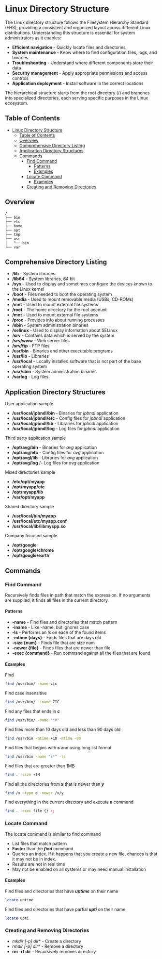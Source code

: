 
# Linux Directory Structure

The Linux directory structure follows the Filesystem Hierarchy Standard (FHS), providing a consistent and organized layout across different Linux distributions. Understanding this structure is essential for system administrators as it enables:

- **Efficient navigation** - Quickly locate files and directories
- **System maintenance** - Know where to find configuration files, logs, and binaries
- **Troubleshooting** - Understand where different components store their data
- **Security management** - Apply appropriate permissions and access controls
- **Application deployment** - Install software in the correct locations

The hierarchical structure starts from the root directory (/) and branches into specialized directories, each serving specific purposes in the Linux ecosystem.

## Table of Contents
- [Linux Directory Structure](#linux-directory-structure)
  - [Table of Contents](#table-of-contents)
  - [Overview](#overview)
  - [Comprehensive Directory Listing](#comprehensive-directory-listing)
  - [Application Directory Structures](#application-directory-structures)
  - [Commands](#commands)
    - [Find Command](#find-command)
      - [Patterns](#patterns)
      - [Examples](#examples)
    - [Locate Command](#locate-command)
      - [Examples](#examples-1)
    - [Creating and Removing Directories](#creating-and-removing-directories)

## Overview
```
/
├── bin
├── etc
├── home
├── opt
├── tmp
├── usr
│   └── bin
└── var
```

## Comprehensive Directory Listing
- **/lib** - System libraries
- **/lib64** - System libraries, 64 bit
- **/sys** - Used to display and sometimes configure the devices known to the Linux kernel
- **/boot** - Files needed to boot the operating system
- **/media** - Used to mount removable media (USBs, CD-ROMs)
- **/mnt** - Used to mount external file systems
- **/root** - The home directory for the root account
- **/mnt** - Used to mount external file systems
- **/proc** - Provides info about running processes
- **/sbin** - System administration binaries
- **/selinux** - Used to display information about SELinux
- **/srv** - Contains data which is served by the system
- **/srv/www** - Web server files
- **/srv/ftp** - FTP files
- **/usr/bin** - Binaries and other executable programs
- **/usr/lib** - Libraries
- **/usr/local** - Locally installed software that is not part of the base operating system
- **/usr/sbin** - System administration binaries
- **/varlog** - Log files

## Application Directory Structures

User application sample
- **/usr/local/jpbndl/bin** - Binaries for *jpbndl* application
- **/usr/local/jpbndl/etc** - Config files for *jpbndl* application
- **/usr/local/jpbndl/lib** - Libraries for *jpbndl* application
- **/usr/local/jpbndl/log** - Log files for *jpbndl* application

Third party application sample
- **/opt/avg/bin** - Binaries for *avg* application
- **/opt/avg/etc** - Config files for *avg* application
- **/opt/avgl/lib** - Libraries for *avg* application
- **/opt/avg/log** /- Log files for *avg* application

Mixed directories sample
- **/etc/opt/myapp** 
- **/opt/myapp/etc**
- **/opt/myapp/lib**
- **/var/opt/myapp**

Shared directory sample
- **/usr/local/bin/myapp**
- **/usr/local/etc/myapp.conf**
- **/usr/local/lib/libmyspp.so**

Company focused sample
- **/opt/google** 
- **/opt/google/chrome**
- **/opt/google/earth**

## Commands

### Find Command

Recursively finds files in path that match the expression. If no arguments are supplied, it finds all files in the current directory.

#### Patterns
- **-name** - Find files and directories that match pattern
- **-iname** - Like -name, but ignores case
- **-ls** - Performs an *ls* on each of the found items
- **-mtime {days}** - Finds files that are days old
- **-size {num}** - Finds file that are size num
- **-newer {file}** - Finds files that are newer than file
- **-exec {command}** - Run command against all the files that are found

#### Examples

Find 
```bash
find /usr/bin/ -name zic
```

Find case insensitive
```bash
find /usr/bin/ -iname ZIC
```

Find any files that ends in ***c***
```bash
find /usr/bin/ -name "*v"
```

Find files more than 10 days old and less than 90 days old
```bash
find /usr/bin -mtime +10 -mtime -90
```

Find files that begins with ***s*** and using long list format
```bash
find /usr/bin -name "s*" -ls
```

Find files that are greater than 1MB
```bash
find . -size +1M
```

Find all the directories from ***x*** that is newer than ***y***
```bash
find /x -type d -newer /x/y 
```

Find everything in the current directory and execute a command
```bash
find . -exec file {} \;
```

### Locate Command

The locate command is similar to find command

- List files that match pattern
- **Faster** than the ***find*** command
- Queries an index. If it happens that you create a new file, chances is that it may not be in index.
- Results are not in real time
- May not be enabled on all systems or may need manual installation

#### Examples

Find files and directories that have ***uptime*** on their name
```bash
locate uptime
```

Find files and directories that have partial ***upti*** on their name
```bash
locate upti
```

### Creating and Removing Directories
- **mkdir* [-p] dir** - Create a directory
- **rmdir* [-p] dir** - Remove a directory
- **rm -rf dir** - Recursively removes directory